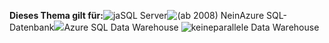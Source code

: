 <Token>**Dieses Thema gilt für:**![ja](media/yes-icon.png)SQL Server![(ab 2008) Nein](media/no-icon.png)Azure SQL-Datenbank![](media/no-icon.png)Azure SQL Data Warehouse ![keine](media/no-icon.png)parallele Data Warehouse</Token>
